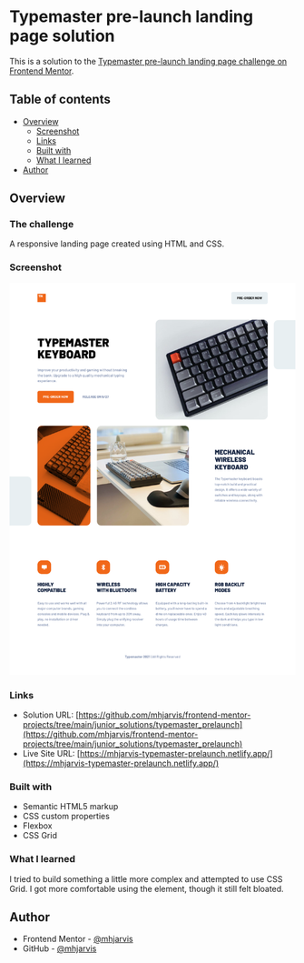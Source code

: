 # Typemaster pre-launch landing page solution

This is a solution to the [Typemaster pre-launch landing page challenge on Frontend Mentor](https://www.frontendmentor.io/challenges/typemaster-prelaunch-landing-page-J6-Yj5J-X/hub/typemaster-prelaunch-landing-page-UUG1Zfe1Ng). 

## Table of contents

  - [Overview](#overview)
    - [Screenshot](#screenshot)
    - [Links](#links)
    - [Built with](#built-with)
    - [What I learned](#what-i-learned)
  - [Author](#author)

## Overview

### The challenge

A responsive landing page created using HTML and CSS.

### Screenshot

![](./assets/desktop-screenshot.png)

### Links

- Solution URL: [https://github.com/mhjarvis/frontend-mentor-projects/tree/main/junior_solutions/typemaster_prelaunch](https://github.com/mhjarvis/frontend-mentor-projects/tree/main/junior_solutions/typemaster_prelaunch)
- Live Site URL: [https://mhjarvis-typemaster-prelaunch.netlify.app/](https://mhjarvis-typemaster-prelaunch.netlify.app/)

### Built with

- Semantic HTML5 markup
- CSS custom properties
- Flexbox
- CSS Grid

### What I learned

I tried to build something a little more complex and attempted to use CSS Grid. I got more comfortable using the <picture> element, though it still felt bloated. 

## Author

- Frontend Mentor - [@mhjarvis](https://www.frontendmentor.io/profile/mhjarvis)
- GitHub - [@mhjarvis](https://github.com/mhjarvis)
